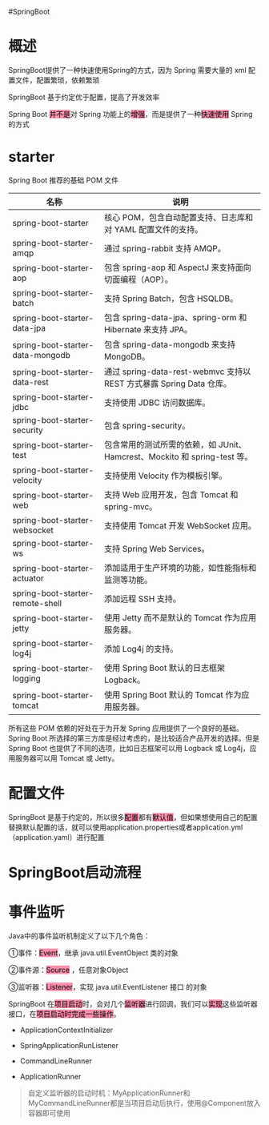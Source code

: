 #SpringBoot 

# 概述
SpringBoot提供了一种快速使用Spring的方式，因为 Spring 需要大量的 xml 配置文件，配置繁琐，依赖繁琐

SpringBoot 基于约定优于配置，提高了开发效率

Spring Boot <mark style="background: #FF5582A6;">并不是</mark>对 Spring 功能上的<mark style="background: #FF5582A6;">增强</mark>，而是提供了一种<mark style="background: #FF5582A6;">快速使用</mark> Spring 的方式


# starter
Spring Boot 推荐的基础 POM 文件

|名称|说明|
|---|---|
|spring-boot-starter|核心 POM，包含自动配置支持、日志库和对 YAML 配置文件的支持。|
|spring-boot-starter-amqp|通过 spring-rabbit 支持 AMQP。|
|spring-boot-starter-aop|包含 spring-aop 和 AspectJ 来支持面向切面编程（AOP）。|
|spring-boot-starter-batch|支持 Spring Batch，包含 HSQLDB。|
|spring-boot-starter-data-jpa|包含 spring-data-jpa、spring-orm 和 Hibernate 来支持 JPA。|
|spring-boot-starter-data-mongodb|包含 spring-data-mongodb 来支持 MongoDB。|
|spring-boot-starter-data-rest|通过 spring-data-rest-webmvc 支持以 REST 方式暴露 Spring Data 仓库。|
|spring-boot-starter-jdbc|支持使用 JDBC 访问数据库。|
|spring-boot-starter-security|包含 spring-security。|
|spring-boot-starter-test|包含常用的测试所需的依赖，如 JUnit、Hamcrest、Mockito 和 spring-test 等。|
|spring-boot-starter-velocity|支持使用 Velocity 作为模板引擎。|
|spring-boot-starter-web|支持 Web 应用开发，包含 Tomcat 和 spring-mvc。|
|spring-boot-starter-websocket|支持使用 Tomcat 开发 WebSocket 应用。|
|spring-boot-starter-ws|支持 Spring Web Services。|
|spring-boot-starter-actuator|添加适用于生产环境的功能，如性能指标和监测等功能。|
|spring-boot-starter-remote-shell|添加远程 SSH 支持。|
|spring-boot-starter-jetty|使用 Jetty 而不是默认的 Tomcat 作为应用服务器。|
|spring-boot-starter-log4j|添加 Log4j 的支持。|
|spring-boot-starter-logging|使用 Spring Boot 默认的日志框架 Logback。|
|spring-boot-starter-tomcat|使用 Spring Boot 默认的 Tomcat 作为应用服务器。|

所有这些 POM 依赖的好处在于为开发 Spring 应用提供了一个良好的基础。Spring Boot 所选择的第三方库是经过考虑的，是比较适合产品开发的选择。但是 Spring Boot 也提供了不同的选项，比如日志框架可以用 Logback 或 Log4j，应用服务器可以用 Tomcat 或 Jetty。


# 配置文件
SpringBoot 是基于约定的，所以很多<mark style="background: #FF5582A6;">配置</mark>都有<mark style="background: #FF5582A6;">默认值</mark>，但如果想使用自己的配置替换默认配置的话，就可以使用application.properties或者application.yml（application.yaml）进行配置

# SpringBoot启动流程


# 事件监听
Java中的事件监听机制定义了以下几个角色：

①事件：<mark style="background: #FF5582A6;">Event</mark>，继承 java.util.EventObject 类的对象

②事件源：<mark style="background: #FF5582A6;">Source</mark> ，任意对象Object

③监听器：<mark style="background: #FF5582A6;">Listener</mark>，实现 java.util.EventListener 接口 的对象

SpringBoot 在<mark style="background: #FF5582A6;">项目启动</mark>时，会对几个<mark style="background: #FF5582A6;">监听器</mark>进行回调，我们可以<mark style="background: #FF5582A6;">实现</mark>这些监听器接口，在<mark style="background: #FF5582A6;">项目启动时完成一些操作</mark>。

- ApplicationContextInitializer
    
- SpringApplicationRunListener
    
- CommandLineRunner
    
- ApplicationRunner

> 自定义监听器的启动时机：MyApplicationRunner和MyCommandLineRunner都是当项目启动后执行，使用@Component放入容器即可使用


